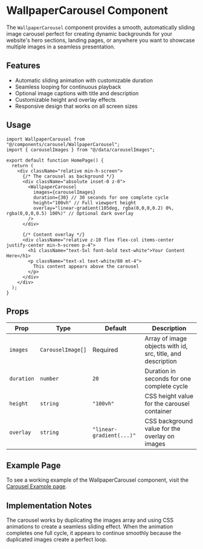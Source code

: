 # WallpaperCarousel Component

The `WallpaperCarousel` component provides a smooth, automatically sliding image carousel perfect for creating dynamic backgrounds for your website's hero sections, landing pages, or anywhere you want to showcase multiple images in a seamless presentation.

## Features

- Automatic sliding animation with customizable duration
- Seamless looping for continuous playback
- Optional image captions with title and description
- Customizable height and overlay effects
- Responsive design that works on all screen sizes

## Usage

```tsx
import WallpaperCarousel from "@/components/carousel/WallpaperCarousel";
import { carouselImages } from "@/data/carouselImages";

export default function HomePage() {
  return (
    <div className="relative min-h-screen">
      {/* The carousel as background */}
      <div className="absolute inset-0 z-0">
        <WallpaperCarousel
          images={carouselImages}
          duration={30} // 30 seconds for one complete cycle
          height="100vh" // Full viewport height
          overlay="linear-gradient(105deg, rgba(0,0,0,0.2) 0%, rgba(0,0,0,0.5) 100%)" // Optional dark overlay
        />
      </div>

      {/* Content overlay */}
      <div className="relative z-10 flex flex-col items-center justify-center min-h-screen p-4">
        <h1 className="text-5xl font-bold text-white">Your Content Here</h1>
        <p className="text-xl text-white/80 mt-4">
          This content appears above the carousel
        </p>
      </div>
    </div>
  );
}
```

## Props

| Prop       | Type              | Default                  | Description                                                 |
| ---------- | ----------------- | ------------------------ | ----------------------------------------------------------- |
| `images`   | `CarouselImage[]` | Required                 | Array of image objects with id, src, title, and description |
| `duration` | `number`          | `20`                     | Duration in seconds for one complete cycle                  |
| `height`   | `string`          | `"100vh"`                | CSS height value for the carousel container                 |
| `overlay`  | `string`          | `"linear-gradient(...)"` | CSS background value for the overlay on images              |

## Example Page

To see a working example of the WallpaperCarousel component, visit the [Carousel Example page](/carousel-example).

## Implementation Notes

The carousel works by duplicating the images array and using CSS animations to create a seamless sliding effect. When the animation completes one full cycle, it appears to continue smoothly because the duplicated images create a perfect loop.
